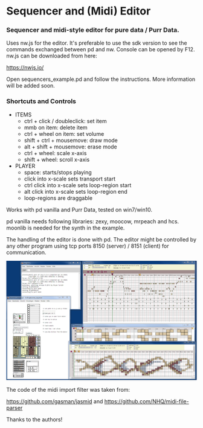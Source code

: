 # Sequencer and (Midi) Editor

### Sequencer and midi-style editor for pure data / Purr Data. 

Uses nw.js for the editor. It's preferable to use the sdk version to see the commands exchanged between pd and nw.
Console can be opened by F12. nw.js can be downloaded from here:

https://nwjs.io/

Open sequencers_example.pd and follow the instructions. 
More information will be added soon.



### Shortcuts and Controls
- ITEMS
	- ctrl + click / doubleclick: set item
	- mmb on item: delete item
	- ctrl + wheel on item: set volume
	- shift + ctrl + mousemove: draw mode
	- alt + shift + mousemove: erase mode
	- ctrl + wheel: scale x-axis
	- shift + wheel: scroll x-axis
- PLAYER
	- space: starts/stops playing
	- click into x-scale sets transport start
	- ctrl click into x-scale sets loop-region start
	- alt click into x-scale sets loop-region end
	- loop-regions are draggable

Works with pd vanilla and Purr Data, tested on win7/win10.

pd vanilla needs following libraries: zexy, moocow, mrpeach and hcs. moonlib is needed for the synth in the example.

The handling of the editor is done with pd. The editor might be controlled by any other program using tcp ports 8150 (server) / 8151 (client) for communication.
 


![alt tag](js/gui/sequencer.png)



The code of the midi import filter was taken from:

https://github.com/gasman/jasmid and https://github.com/NHQ/midi-file-parser

Thanks to the authors!
